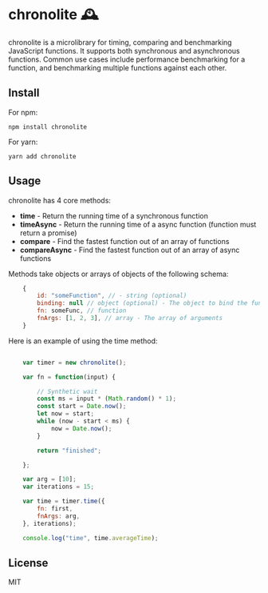# chronolite 🕰️

chronolite is a microlibrary for timing, comparing and benchmarking JavaScript functions. It supports both synchronous and asynchronous functions. Common use cases include performance benchmarking for a function, and benchmarking multiple functions against each other.

## Install

For npm:

``` npm install chronolite ```

For yarn: 

``` yarn add chronolite ```


## Usage

chronolite has 4 core methods:

* **time** - Return the running time of a synchronous function
* **timeAsync** - Return the running time of a async function (function must return a promise)
* **compare** - Find the fastest function out of an array of functions
* **compareAsync** - Find the fastest function out of an array of async functions

Methods take objects or arrays of objects of the following schema:

```javascript
    {
        id: "someFunction", // - string (optional) 
        binding: null // object (optional) - The object to bind the function to (defaults to null)
        fn: someFunc, // function 
        fnArgs: [1, 2, 3], // array - The array of arguments
    }
```

Here is an example of using the time method:

```javascript 

    var timer = new chronolite();

    var fn = function(input) { 

        // Synthetic wait
        const ms = input * (Math.random() * 1);
        const start = Date.now();
        let now = start;
        while (now - start < ms) {
            now = Date.now();
        }

        return "finished";

    };

    var arg = [10];
    var iterations = 15;

    var time = timer.time({
        fn: first, 
        fnArgs: arg,
    }, iterations);

    console.log("time", time.averageTime);

```

## License
MIT 